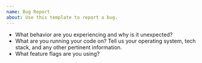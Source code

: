 ```yaml
---
name: Bug Report
about: Use this template to report a bug.
---
```


- What behavior are you experiencing and why is it unexpected?
- What are you running your code on? Tell us your operating system, tech stack, and any other
  pertinent information.
- What feature flags are you using?
